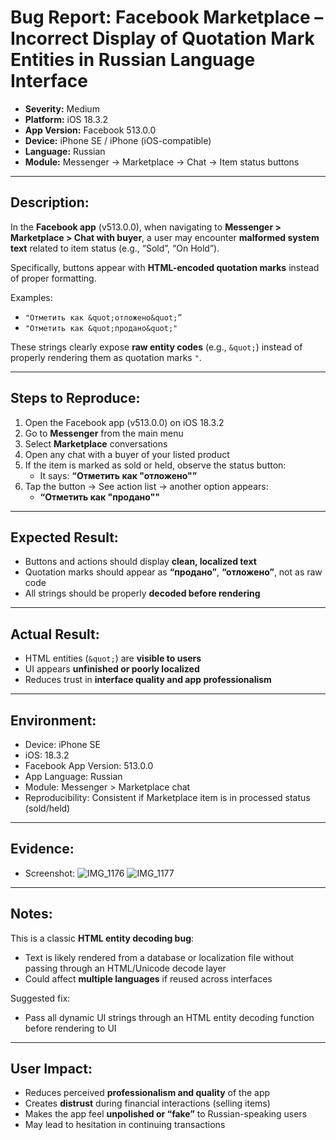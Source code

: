 # Bug Report: Facebook Marketplace – Incorrect Display of Quotation Mark Entities in Russian Language Interface

- **Severity:** Medium  
- **Platform:** iOS 18.3.2  
- **App Version:** Facebook 513.0.0  
- **Device:** iPhone SE / iPhone (iOS-compatible)  
- **Language:** Russian  
- **Module:** Messenger → Marketplace → Chat → Item status buttons

---

## Description:

In the **Facebook app** (v513.0.0), when navigating to **Messenger > Marketplace > Chat with buyer**, a user may encounter **malformed system text** related to item status (e.g., “Sold”, “On Hold”).  

Specifically, buttons appear with **HTML-encoded quotation marks** instead of proper formatting.

Examples:
- `"Отметить как &quot;отложено&quot;”`  
- `"Отметить как &quot;продано&quot;"`

These strings clearly expose **raw entity codes** (e.g., `&quot;`) instead of properly rendering them as quotation marks `"`.

---

## Steps to Reproduce:

1. Open the Facebook app (v513.0.0) on iOS 18.3.2  
2. Go to **Messenger** from the main menu  
3. Select **Marketplace** conversations  
4. Open any chat with a buyer of your listed product  
5. If the item is marked as sold or held, observe the status button:  
   - It says: **“Отметить как &quot;отложено&quot;”**  
6. Tap the button → See action list → another option appears:  
   - **“Отметить как &quot;продано&quot;"**

---

## Expected Result:

- Buttons and actions should display **clean, localized text**  
- Quotation marks should appear as **“продано”**, **“отложено”**, not as raw code  
- All strings should be properly **decoded before rendering**

---

## Actual Result:

- HTML entities (`&quot;`) are **visible to users**  
- UI appears **unfinished or poorly localized**  
- Reduces trust in **interface quality and app professionalism**

---

## Environment:

- Device: iPhone SE  
- iOS: 18.3.2  
- Facebook App Version: 513.0.0  
- App Language: Russian  
- Module: Messenger > Marketplace chat  
- Reproducibility: Consistent if Marketplace item is in processed status (sold/held)

---

## Evidence:

- Screenshot: ![IMG_1176](https://github.com/user-attachments/assets/fa5f391b-4e1c-4929-98d5-428d7cc28dc1)
![IMG_1177](https://github.com/user-attachments/assets/71e69e16-4305-4c5f-b7ec-dd608154a7da)

---

## Notes:

This is a classic **HTML entity decoding bug**:
- Text is likely rendered from a database or localization file without passing through an HTML/Unicode decode layer
- Could affect **multiple languages** if reused across interfaces

Suggested fix:
- Pass all dynamic UI strings through an HTML entity decoding function before rendering to UI

---

## User Impact:

- Reduces perceived **professionalism and quality** of the app  
- Creates **distrust** during financial interactions (selling items)  
- Makes the app feel **unpolished or “fake”** to Russian-speaking users  
- May lead to hesitation in continuing transactions

